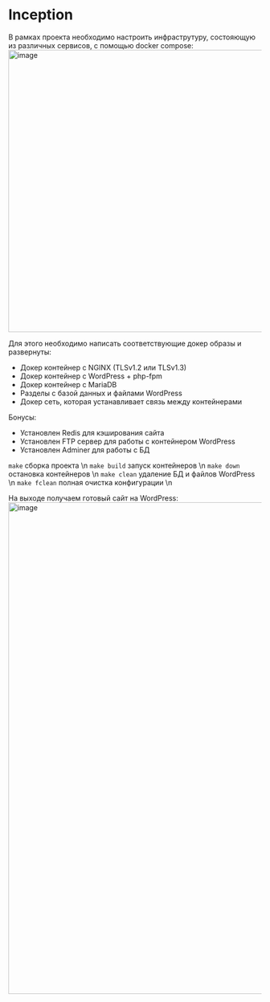 # Inception

В рамках проекта необходимо настроить инфраструтуру, состояющую из различных сервисов, с помощью docker compose:
<img width="562" alt="image" src="https://user-images.githubusercontent.com/86204727/203170501-01873185-c5ad-43bd-8948-30f97ceed84b.png">

Для этого необходимо написать соответствующие докер образы и развернуты:
* Докер контейнер с NGINX (TLSv1.2 или TLSv1.3)
* Докер контейнер с WordPress + php-fpm
* Докер контейнер с MariaDB
* Разделы с базой данных и файлами WordPress
* Докер сеть, которая устанавливает связь между контейнерами

Бонусы:
* Установлен Redis для кэширования сайта
* Установлен FTP сервер для работы с контейнером WordPress
* Установлен Adminer для работы с БД

```make``` сборка проекта \n
```make build``` запуск контейнеров \n
```make down``` остановка контейнеров \n
```make clean``` удаление БД и файлов WordPress \n
```make fclean``` полная очистка конфигурации \n

 На выходе получаем готовый сайт на WordPress:
<img width="979" alt="image" src="https://user-images.githubusercontent.com/86204727/203172684-7f735495-218b-4097-8550-67b6c3e3e96c.png">

